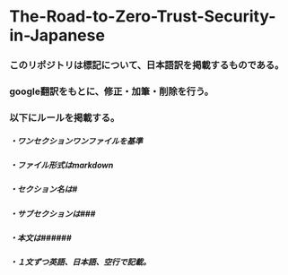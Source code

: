 # The-Road-to-Zero-Trust-Security-in-Japanese
### このリポジトリは標記について、日本語訳を掲載するものである。
### google翻訳をもとに、修正・加筆・削除を行う。
### 以下にルールを掲載する。
##### ・ワンセクションワンファイルを基準
##### ・ファイル形式はmarkdown
##### ・セクション名は#
##### ・サブセクションは###
##### ・本文は######
##### ・１文ずつ英語、日本語、空行で記載。

